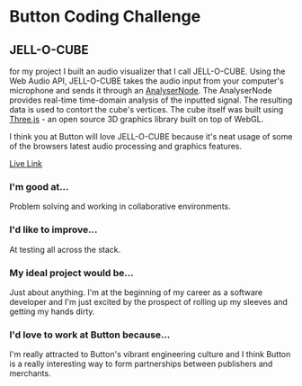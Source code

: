 # Button Coding Challenge

## JELL-O-CUBE
for my project I built an audio visualizer that I call JELL-O-CUBE. Using the Web Audio API, JELL-O-CUBE takes the audio input from your computer's microphone and sends it through an [AnalyserNode](https://developer.mozilla.org/en-US/docs/Web/API/AnalyserNode). The AnalyserNode provides real-time time-domain analysis of the inputted signal. The resulting data is used to contort the cube's vertices. The cube itself was built using [Three.js](https://threejs.org/) - an open source 3D graphics library built on top of WebGL.

I think you at Button will love JELL-O-CUBE because it's neat usage of some of the browsers latest audio processing and graphics features.

[Live Link](http://eakman.github.io/button_frontend_challenge)

### I'm good at...
Problem solving and working in collaborative environments.

### I'd like to improve...
At testing all across the stack.

### My ideal project would be...
Just about anything. I'm at the beginning of my career as a software developer and I'm just excited by the prospect of rolling up my sleeves and getting my hands dirty.

### I'd love to work at Button because...
I'm really attracted to Button's vibrant engineering culture and I think Button is a really interesting way to form partnerships between publishers and merchants.
